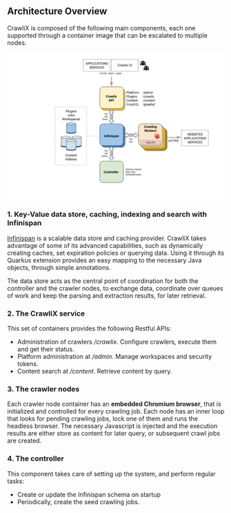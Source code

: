 ## Architecture Overview

CrawliX is composed of the following main components, each one supported through a container image that can be escalated to multiple nodes.

![CrawliX architecture overview](images/arch-overview.png)

### 1. Key-Value data store, caching, indexing and search with Infinispan ###
[Infinispan](https://infinispan.org) is a scalable data store and caching provider. CrawliX takes advantage of some of its advanced capabilities,
such as dynamically creating caches, set expiration policies or querying data.
Using it through its Quarkus extension provides an easy mapping to the necessary Java objects, through simple annotations.

The data store acts as the central point of coordination for both the controller and the crawler nodes, to exchange data,
coordinate over queues of work and keep the parsing and extraction results, for later retrieval.

### 2. The CrawliX service ###
This set of containers provides the following Restful APIs:

- Administration of crawlers */crawlix*. Configure crawlers, execute them and get their status.
- Platform administration at */admin*. Manage workspaces and security tokens.
- Content search at */content*. Retrieve content by query.

### 3. The crawler nodes ###
Each crawler node container has an **embedded Chromium browser**, that is initialized and controlled for every crawling job. Each node
has an inner loop that looks for pending crawling jobs, lock one of them and runs the headless browser. The necessary
Javascript is injected and the execution results are either store as content for later query, or subsequent crawl jobs are created.

### 4. The controller ###
This component takes care of setting up the system, and perform regular tasks:
- Create or update the Infinispan schema on startup
- Periodically, create the seed crawling jobs.

